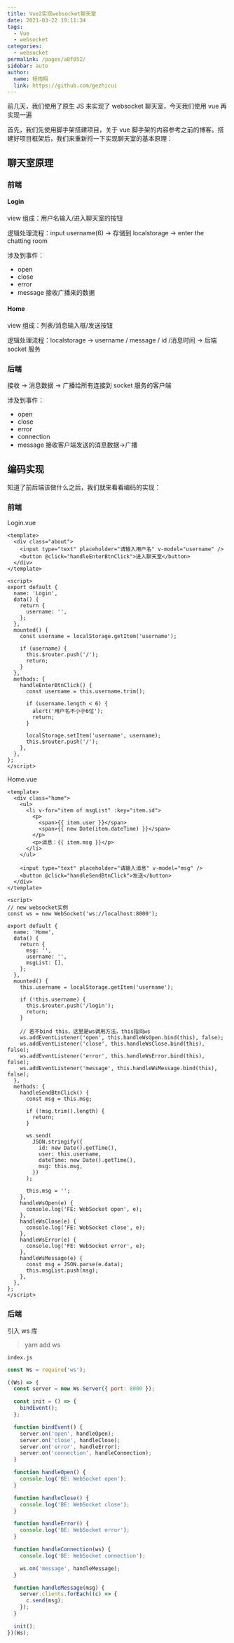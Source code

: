 ```yaml
---
title: Vue2实现websocket聊天室
date: 2021-03-22 19:11:34
tags:
  - Vue
  - websocket
categories:
  - websocket
permalink: /pages/a8f052/
sidebar: auto
author:
  name: 杨雨翔
  link: https://github.com/gezhicui
---
```


前几天，我们使用了原生 JS 来实现了 websocket 聊天室，今天我们使用 vue 再实现一遍

首先，我们先使用脚手架搭建项目，关于 vue 脚手架的内容参考之前的博客。搭建好项目框架后，我们来重新捋一下实现聊天室的基本原理：

## 聊天室原理

### 前端

#### Login

view 组成：用户名输入/进入聊天室的按钮

逻辑处理流程：input username(6) -> 存储到 localstorage -> enter the chatting room

涉及到事件：

- open
- close
- error
- message 接收广播来的数据

#### Home

view 组成：列表/消息输入框/发送按钮

逻辑处理流程：localstorage -> username / message / id /消息时间 → 后端 socket 服务

### 后端

接收 -> 消息数据 -> 广播给所有连接到 socket 服务的客户端

涉及到事件：

- open
- close
- error
- connection
- message 接收客户端发送的消息数据->广播

## 编码实现

知道了前后端该做什么之后，我们就来看看编码的实现：

### 前端

Login.vue

```vue
<template>
  <div class="about">
    <input type="text" placeholder="请输入用户名" v-model="username" />
    <button @click="handleEnterBtnClick">进入聊天室</button>
  </div>
</template>

<script>
export default {
  name: 'Login',
  data() {
    return {
      username: '',
    };
  },
  mounted() {
    const username = localStorage.getItem('username');

    if (username) {
      this.$router.push('/');
      return;
    }
  },
  methods: {
    handleEnterBtnClick() {
      const username = this.username.trim();

      if (username.length < 6) {
        alert('用户名不小于6位');
        return;
      }

      localStorage.setItem('username', username);
      this.$router.push('/');
    },
  },
};
</script>
```

Home.vue

```vue
<template>
  <div class="home">
    <ul>
      <li v-for="item of msgList" :key="item.id">
        <p>
          <span>{{ item.user }}</span>
          <span>{{ new Date(item.dateTime) }}</span>
        </p>
        <p>消息：{{ item.msg }}</p>
      </li>
    </ul>

    <input type="text" placeholder="请输入消息" v-model="msg" />
    <button @click="handleSendBtnClick">发送</button>
  </div>
</template>

<script>
// new websocket实例
const ws = new WebSocket('ws://localhost:8000');

export default {
  name: 'Home',
  data() {
    return {
      msg: '',
      username: '',
      msgList: [],
    };
  },
  mounted() {
    this.username = localStorage.getItem('username');

    if (!this.username) {
      this.$router.push('/login');
      return;
    }

    // 若不bind this，这里是ws调用方法，this指向ws
    ws.addEventListener('open', this.handleWsOpen.bind(this), false);
    ws.addEventListener('close', this.handleWsClose.bind(this), false);
    ws.addEventListener('error', this.handleWsError.bind(this), false);
    ws.addEventListener('message', this.handleWsMessage.bind(this), false);
  },
  methods: {
    handleSendBtnClick() {
      const msg = this.msg;

      if (!msg.trim().length) {
        return;
      }

      ws.send(
        JSON.stringify({
          id: new Date().getTime(),
          user: this.username,
          dateTime: new Date().getTime(),
          msg: this.msg,
        })
      );

      this.msg = '';
    },
    handleWsOpen(e) {
      console.log('FE: WebSocket open', e);
    },
    handleWsClose(e) {
      console.log('FE: WebSocket close', e);
    },
    handleWsError(e) {
      console.log('FE: WebSocket error', e);
    },
    handleWsMessage(e) {
      const msg = JSON.parse(e.data);
      this.msgList.push(msg);
    },
  },
};
</script>
```

### 后端

引入 ws 库

> yarn add ws

`index.js`

```js
const Ws = require('ws');

((Ws) => {
  const server = new Ws.Server({ port: 8000 });

  const init = () => {
    bindEvent();
  };

  function bindEvent() {
    server.on('open', handleOpen);
    server.on('close', handleClose);
    server.on('error', handleError);
    server.on('connection', handleConnection);
  }

  function handleOpen() {
    console.log('BE: WebSocket open');
  }

  function handleClose() {
    console.log('BE: WebSocket close');
  }

  function handleError() {
    console.log('BE: WebSocket error');
  }

  function handleConnection(ws) {
    console.log('BE: WebSocket connection');

    ws.on('message', handleMessage);
  }

  function handleMessage(msg) {
    server.clients.forEach((c) => {
      c.send(msg);
    });
  }

  init();
})(Ws);
```

